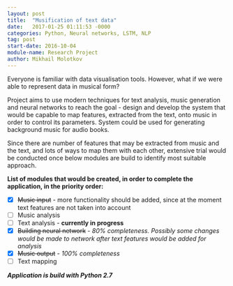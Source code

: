 ```yaml
---
layout: post
title:  "Musification of text data"
date:   2017-01-25 01:11:53 -0000
categories: Python, Neural networks, LSTM, NLP
tag: post
start-date: 2016-10-04
module-name: Research Project
author: Mikhail Molotkov
---
```

Everyone is familiar with data visualisation tools. However, what if we were able to represent data in musical form?

Project aims to use modern techniques for text analysis, music generation and neural networks to reach the goal - design and develop the system that would be capable to map features, extracted from the text, onto music in order to control its parameters. System could be used for generating background music for audio books.

Since there are number of features that may be extracted from music and the text, and lots of ways to map them with each other, extensive trial would be conducted once below modules are build to identify most suitable approach.

**List of modules that would be created, in order to complete the application, in the priority order:**

- [x] ~~Music input~~ - more functionality should be added, since at the moment text features are not taken into account
- [ ] Music analysis
- [ ] Text analysis - **currently in progress**
- [x] ~~Building neural network~~ - *80% completeness. Possibly some changes would be made to network after text features would be added for analysis*
- [x] ~~Music output~~ - *100% completeness*
- [ ] Text mapping

**_Application is build with Python 2.7_**
